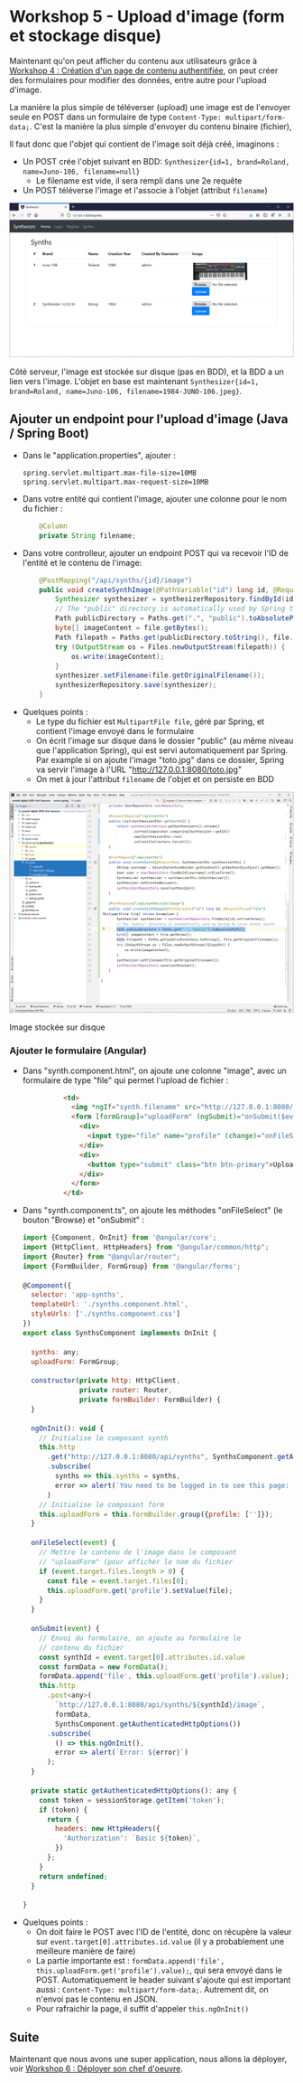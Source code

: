 # Workshop 5 - Upload d'image (form et stockage disque)

Maintenant qu'on peut afficher du contenu aux utilisateurs grâce à [Workshop 4 : Création d'un page de contenu authentifiée](4-contenu), on peut créer des formulaires pour modifier des données, entre autre pour l'upload d'image.

La manière la plus simple de téléverser (upload) une image est de l'envoyer seule en POST dans un formulaire de type `Content-Type: multipart/form-data;`. C'est la manière la plus simple d'envoyer du contenu binaire (fichier),

Il faut donc que l'objet qui contient de l'image soit déjà créé, imaginons :

- Un POST crée l'objet suivant en BDD: `Synthesizer{id=1, brand=Roland, name=Juno-106, filename=null}`
    - Le filename est vide, il sera rempli dans une 2e requête
- Un POST téléverse l'image et l'associe à l'objet (attribut `filename`)

![Workshop Root Page with Content Image](workshop-root-page-with-content-image.png)

Côté serveur, l'image est stockée sur disque (pas en BDD), et la BDD a un lien vers l'image. L'objet en base est maintenant `Synthesizer{id=1, brand=Roland, name=Juno-106, filename=1984-JUNO-106.jpeg}`.

## Ajouter un endpoint pour l'upload d'image (Java / Spring Boot)

- Dans le "application.properties", ajouter :
    ```properties
    spring.servlet.multipart.max-file-size=10MB
    spring.servlet.multipart.max-request-size=10MB
    ```
- Dans votre entité qui contient l'image, ajouter une colonne pour le nom du fichier :
    ```java
        @Column
        private String filename;
    ```
- Dans votre controlleur, ajouter un endpoint POST qui va recevoir l'ID de l'entité et le contenu de l'image:
    ```java
        @PostMapping("/api/synths/{id}/image")
        public void createSynthImage(@PathVariable("id") long id, @RequestParam("file") MultipartFile file) throws Exception {
            Synthesizer synthesizer = synthesizerRepository.findById(id).orElseThrow();
            // The "public" directory is automatically used by Spring to serve static assets
            Path publicDirectory = Paths.get(".", "public").toAbsolutePath();
            byte[] imageContent = file.getBytes();
            Path filepath = Paths.get(publicDirectory.toString(), file.getOriginalFilename());
            try (OutputStream os = Files.newOutputStream(filepath)) {
                os.write(imageContent);
            }
            synthesizer.setFilename(file.getOriginalFilename());
            synthesizerRepository.save(synthesizer);
        }
    ```
- Quelques points :
    - Le type du fichier est `MultipartFile file`, géré par Spring, et contient l'image envoyé dans le formulaire
    - On écrit l'image sur disque dans le dossier "public" (au même niveau que l'application Spring), qui est servi automatiquement par Spring. Par example si on ajoute l'image "toto.jpg" dans ce dossier, Spring va servir l'image à l'URL "http://127.0.0.1:8080/toto.jpg"
    - On met à jour l'attribut `filename` de l'objet et on persiste en BDD

![Workshop Spring image disk](workshop-spring-image-disk.png)

Image stockée sur disque

### Ajouter le formulaire (Angular)

- Dans "synth.component.html", on ajoute une colonne "image", avec un formulaire de type "file" qui permet l'upload de fichier :
    ```html
              <td>
                <img *ngIf="synth.filename" src="http://127.0.0.1:8080/{{ synth.filename }}" style="width: 250px"/>
                <form [formGroup]="uploadForm" (ngSubmit)="onSubmit($event)">
                  <div>
                    <input type="file" name="profile" (change)="onFileSelect($event)" data-id="{{ synth.id }}" />
                  </div>
                  <div>
                    <button type="submit" class="btn btn-primary">Upload</button>
                  </div>
                </form>
              </td>
    ```
- Dans "synth.component.ts", on ajoute les méthodes "onFileSelect" (le bouton "Browse) et "onSubmit" :
    ```javascript
    import {Component, OnInit} from '@angular/core';
    import {HttpClient, HttpHeaders} from "@angular/common/http";
    import {Router} from "@angular/router";
    import {FormBuilder, FormGroup} from '@angular/forms';
    
    @Component({
      selector: 'app-synths',
      templateUrl: './synths.component.html',
      styleUrls: ['./synths.component.css']
    })
    export class SynthsComponent implements OnInit {
    
      synths: any;
      uploadForm: FormGroup;
    
      constructor(private http: HttpClient,
                  private router: Router,
                  private formBuilder: FormBuilder) {
      }
    
      ngOnInit(): void {
        // Initialise le composant synth
        this.http
          .get("http://127.0.0.1:8080/api/synths", SynthsComponent.getAuthenticatedHttpOptions())
          .subscribe(
            synths => this.synths = synths,
            error => alert(`You need to be logged in to see this page: ${error}`)
          )
        // Initialise le composant form
        this.uploadForm = this.formBuilder.group({profile: ['']});
      }
    
      onFileSelect(event) {
        // Mettre le contenu de l'image dans le composant
        // "uploadForm" (pour afficher le nom du fichier
        if (event.target.files.length > 0) {
          const file = event.target.files[0];
          this.uploadForm.get('profile').setValue(file);
        }
      }
    
      onSubmit(event) {
        // Envoi du formulaire, on ajoute au formulaire le
        // contenu du fichier
        const synthId = event.target[0].attributes.id.value
        const formData = new FormData();
        formData.append('file', this.uploadForm.get('profile').value);
        this.http
          .post<any>(
            `http://127.0.0.1:8080/api/synths/${synthId}/image`,
            formData,
            SynthsComponent.getAuthenticatedHttpOptions())
          .subscribe(
            () => this.ngOnInit(),
            error => alert(`Error: ${error}`)
          );
      }
    
      private static getAuthenticatedHttpOptions(): any {
        const token = sessionStorage.getItem('token');
        if (token) {
          return {
            headers: new HttpHeaders({
              'Authorization': `Basic ${token}`,
            })
          };
        }
        return undefined;
      }
    
    }
    ```
- Quelques points :
    - On doit faire le POST avec l'ID de l'entité, donc on récupère la valeur sur `event.target[0].attributes.id.value` (il y a probablement une meilleure manière de faire)
    - La partie importante est : `formData.append('file', this.uploadForm.get('profile').value);`, qui sera envoyé dans le POST. Automatiquement le header suivant s'ajoute qui est important aussi : `Content-Type: multipart/form-data;`. Autrement dit, on n'envoi pas le contenu en JSON.
    - Pour rafraichir la page, il suffit d'appeler `this.ngOnInit()`

## Suite

Maintenant que nous avons une super application, nous allons la déployer, voir [Workshop 6 : Déployer son chef d'oeuvre](../06-deployment-frontend).


